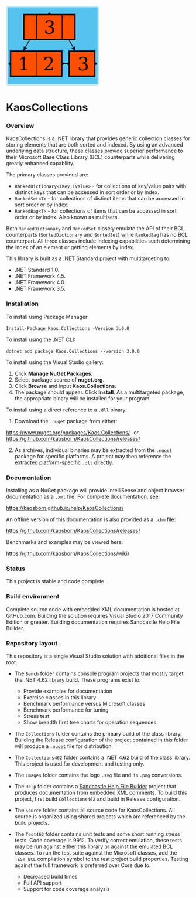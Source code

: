 ![logo](Images/KaosCollections-218.png)
# KaosCollections

### Overview

KaosCollections is a .NET library that provides generic collection classes
for storing elements that are both sorted and indexed.
By using an advanced underlying data structure, these classes provide
superior performance to their Microsoft Base Class Library (BCL) counterparts
while delivering greatly enhanced capability.

The primary classes provided are:

* `RankedDictionary<TKey,TValue>` - for collections of key/value pairs with distinct keys that can be accessed in sort order or by index.
* `RankedSet<T>` - for collections of distinct items that can be accessed in sort order or by index.
* `RankedBag<T>` - for collections of items that can be accessed in sort order or by index. Also known as multisets.

Both `RankedDictionary` and `RankedSet` closely emulate the API of their BCL counterparts
(`SortedDictionary` and `SortedSet`) while `RankedBag` has no BCL counterpart.
All three classes include indexing capabilities such determining the index of an element or getting elements by index.

This library is built as a .NET Standard project with multitargeting to:

* .NET Standard 1.0.
* .NET Framework 4.5.
* .NET Framework 4.0.
* .NET Framework 3.5.

### Installation

To install using Package Manager:

`Install-Package Kaos.Collections -Version 3.0.0`

To install using the .NET CLI:

`dotnet add package Kaos.Collections --version 3.0.0`

To install using the Visual Studio gallery:
1. Click **Manage NuGet Packages**.
2. Select package source of **nuget.org**.
3. Click **Browse** and input **Kaos.Collections**.
4. The package should appear. Click **Install**.
As a multitargeted package, the appropriate binary will be installed for your program.

To install using a direct reference to a `.dll` binary:

1. Download the `.nuget` package from either:

https://www.nuget.org/packages/Kaos.Collections/
-or-
https://github.com/kaosborn/KaosCollections/releases/

2. As archives, individual binaries may be extracted from the `.nuget` package for specific platforms.
A project may then reference the extracted platform-specific `.dll` directly.

### Documentation

Installing as a NuGet package will provide IntelliSense and object browser documentation as a `.xml` file.
For complete documentation, see:

https://kaosborn.github.io/help/KaosCollections/

An offline version of this documentation is also provided as a `.chm` file:

https://github.com/kaosborn/KaosCollections/releases/

Benchmarks and examples may be viewed here:

https://github.com/kaosborn/KaosCollections/wiki/

### Status

This project is stable and code complete.

### Build environment

Complete source code with embedded XML documentation is hosted at GitHub.com.
Building the solution requires Visual Studio 2017 Community Edition or greater.
Building documentation requires Sandcastle Help File Builder.

### Repository layout

This repository is a single Visual Studio solution with additional files in the root.

* The `Bench` folder contains console program projects that mostly target the .NET 4.62 library build.
These programs exist to:

  * Provide examples for documentation
  * Exercise classes in this library
  * Benchmark performance versus Microsoft classes
  * Benchmark performance for tuning
  * Stress test
  * Show breadth first tree charts for operation sequences

* The `Collections` folder contains the primary build of the class library.
Building the Release configuration of the project contained in this folder
will produce a `.nuget` file for distribution.

* The `Collections462` folder contains a .NET 4.62 build of the class library.
This project is used for development and testing only.

* The `Images` folder contains the logo `.svg` file and its `.png` conversions.

* The `Help` folder contains a [Sandcastle Help File Builder](https://github.com/EWSoftware/SHFB)
project that produces documentation from embedded XML comments.
To build this project, first build `Collections462` and build in Release configuration.

* The `Source` folder contains all source code for KaosCollections.
All source is organized using shared projects which are referenced by the build projects.

* The `Test462` folder contains unit tests and some short running stress tests.
Code coverage is 99%.
To verify correct emulation, these tests may be run against either this library
or against the emulated BCL classes.
To run the test suite against the Microsoft classes,
add the `TEST_BCL` compilation symbol to the test project build properties.
Testing against the full framework is preferred over Core due to:

  * Decreased build times
  * Full API support
  * Support for code coverage analysis
